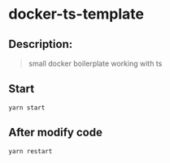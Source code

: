 # docker-ts-template

## Description:

> small docker boilerplate working with ts

## Start

    yarn start

## After modify code

    yarn restart
